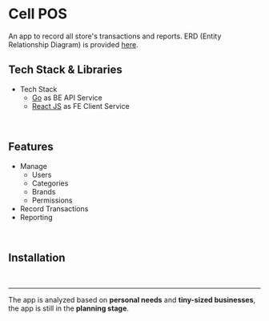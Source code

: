 # Cell POS

An app to record all store's transactions and reports. ERD (Entity Relationship Diagram) is provided [here](https://drawsql.app/teams/rand/diagrams/cell-phone-store).

## Tech Stack & Libraries

-   Tech Stack
    -   [Go](https://go.dev/) as BE API Service
    -   [React JS](https://react.dev/) as FE Client Service

<br/>

## Features

-   Manage
    -   Users
    -   Categories
    -   Brands
    -   Permissions
-   Record Transactions
-   Reporting

<br/>

## Installation

<br/>
<hr/>

The app is analyzed based on <b>personal needs</b> and <b>tiny-sized businesses</b>, the app is still in the <b>planning stage</b>.
